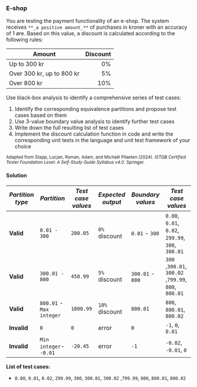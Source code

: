### E-shop
You are testing the payment functionality of an e-shop. The system receives `**_a positive amount_**` of purchases in kroner with an accuracy of 1 øre. Based on this value, a discount is calculated according to the following rules:

|Amount|Discount|
|-|--:|
|Up to 300 kr|0%|
|Over 300 kr, up to 800 kr|5%|
|Over 800 kr|10%|

Use black-box analysis to identify a comprehensive series of test cases:

1. Identify the corresponding equivalence partitions and propose test cases based on them
2. Use 3-value boundary value analysis to identify further test cases
3. Write down the full resulting list of test cases
4. Implement the discount calculation function in code and write the corresponding unit tests in the language and unit test framework of your choice

<sub>Adapted from Stapp, Lucjan, Roman, Adam, and Michaël Pilaeten (2024). _ISTQB Certified Tester Foundation Level: A Self-Study Guide Syllabus v4.0_. Springer.</sub>

#### Solution

| **_Partition type_**| **_Partition_**|**_Test case values_**|**_Expected output_**|**_Boundary values_**|**_Test case values_**|
|---------------|---------|------------------|--------------|-------------|------------------|
| **Valid**| `0.01 - 300`| `200.05`|`0%` discount|`0.01` - `300`|`0.00`, `0.01`, `0.02`, `299.99`, `300`, `300.01`|
| **Valid**|`300.01 - 800`| `450.99`|`5%` discount|`300.01` - `800`|`300` ,`300.01`, `300.02` ,`799.99`, `800`, `800.01`|
| **Valid**|`800.01` - `Max integer`|`1000.99`|`10%` discount|`800.01`|`800`, `800.01`, `800.02`|
| **Invalid**|`0`|`0`|error|`0`|`-1`, `0`, `0.01` |
| **Invalid**|`Min integer`- `-0.01`|`-20.45`|error|`-1`|`-0.02`, `-0.01`, `0` |

**List of test cases:**

- `0.00`, `0.01`, `0.02`, `299.99`, `300`, `300.01`, `300.02` ,`799.99`, `800`, `800.01`, `800.02`
